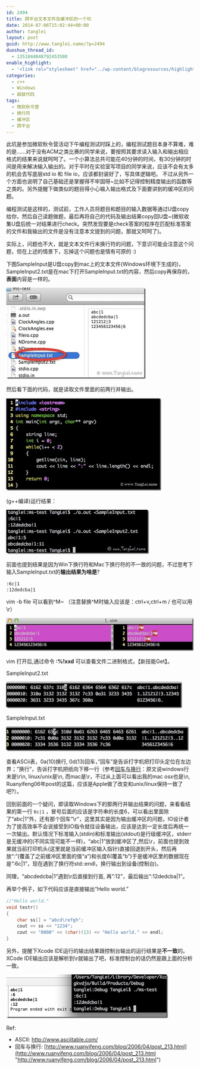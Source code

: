 ```yaml
---
id: 2494
title: 跨平台文本文件及缓冲区的一个坑
date: 2014-07-06T15:02:44+00:00
author: tanglei
layout: post
guid: http://www.tanglei.name/?p=2494
duoshuo_thread_id:
  - 1351844048792453508
enable_highlight:
  - '<link rel="stylesheet" href="../wp-content/blogresources/highlightconfig/highlight.default.min.css"><script src="../wp-content/blogresources/highlightconfig/jquery-2.1.4.min.js"></script><script src="../wp-content/blogresources/highlightconfig/enable_highlight.js"></script>'
categories:
  - c++
  - Windows
  - 敲敲代码
tags:
  - 微软秋令营
  - 换行符
  - 缓冲区
  - 跨平台
---
```

此坑是参加微软秋令营活动下午编程测试时踩上的，编程测试题目本身不算难，难的是……对于没有ACM之类比赛的同学来说，要按照其要求读入输入和输出相应格式的结果来说就呵呵了。一个小算法总共可能花40分钟的时间，有30分钟的时间是用来解决输入输出的。对于平时在实验室写项目的同学来说，应该不会有太多的机会去写底层std io 和 file io，应该都封装好了，写具体逻辑吧。 不过从另外一个方面也说明了自己基础还是掌握得不牢固呀~比如不记得控制精度输出的函数等之类的。另外提醒下做类似的题目得小心输入输出格式及下面要讲到的缓冲区的问题。

编程测试是这样的，测试前，工作人员将题目和题目的输入数据等通过U盘copy给你，然后自己读题做题，最后再将自己的代码及输出结果copy回U盘~(微软收集U盘后统一对结果进行check。突然发现要是check答案的程序在匹配标准答案的文件和我输出的文件是没有注意本文提到的问题，那就又呵呵了)。

实际上，问题也不大，就是文本文件行末换行符的问题，下意识可能会注意这个问题，但在上述的情景下，忘掉这个问题也是情有可原的 :)

下图SampleInput是U盘copy到mac上的文本文件(Windows环境下生成的)，SampleInput2.txt是在mac下打开SampleInput.txt的内容，然后copy再保存的，**表面**内容是一样的。

[<img title="Image" src="/wp-content/uploads/2014/07/Image_thumb.jpg" alt="Image"  />](/wp-content/uploads/2014/07/Image.jpg)

然后看下面的代码，就是读取文件里面的前两行并输出。

[<img title="Image(1)" src="/wp-content/uploads/2014/07/Image1_thumb.jpg" alt="Image(1)"  />](/wp-content/uploads/2014/07/Image1.jpg)

(g++编译)运行结果：

[<img title="Image(2)" src="/wp-content/uploads/2014/07/Image2_thumb.jpg" alt="Image(2)"  />](/wp-content/uploads/2014/07/Image2.jpg)

前面也提到结果是因为Win下换行符和Mac下换行符的不一致的问题，不过思考下输入SampleInput.txt的**输出结果为啥是**?

```plain
:6c|1
:12dedcba|1
```

vim -b file 可以看到^M~ （注意替换^M时输入应该是：ctrl+v,ctrl+m / 也可以用\r）

[<img title="Image(3)" src="/wp-content/uploads/2014/07/Image3_thumb.jpg" alt="Image(3)"  />](/wp-content/uploads/2014/07/Image3.jpg)

vim 打开后,通过命令 **:%!xxd** 可以查看文件二进制格式，【新技能Get】。

SampleInput2.txt
  
[<img title="Image(4)" src="/wp-content/uploads/2014/07/Image4_thumb.jpg" alt="Image(4)"  />](/wp-content/uploads/2014/07/Image4.jpg)

SampleInput.txt

[<img title="Image(5)" src="/wp-content/uploads/2014/07/Image5_thumb.jpg" alt="Image(5)"  />](/wp-content/uploads/2014/07/Image5.jpg)

查看ASCii表，0a(10)换行, 0d(13)回车，&#8221;回车&#8221;是告诉打字机把打印头定位在左边界；&#8221;换行&#8221;，告诉打字机把纸向下移一行（参考[回车与换行](http://www.ruanyifeng.com/blog/2006/04/post_213.html)：原文说windows行末是\r\n, linux/unix是\n, 而mac是\r，不过从上面可以看出我的mac osx也是\n, Ruanyifeng06年post的这篇，应该是Apple做了改变和unix/linux保持一致了吧?）。

回到前面的一个疑问，即读取Windows下的那两行并输出结果的问题，来看看结果的第一行 ``6c|1`` ，冒号后面的应该是字符串的长度6，可以看出里面除了“abc|1”外，还有那个回车“\r”，这里其实是因为输出缓冲区的问题，IO设计者为了提高效率不会说接受到IO指令就往设备输出，应该是达到一定长度后再统一一次输出。默认情况下标准输入(stdin)和标准输出(stdout)是行级缓冲区，stderr是无缓冲的(不同实现可能不一样)，“abc|1”放到缓冲区了,然后\r，前面也提到效果就当前打印机头(这里就是当前缓冲区输入指针)直接回退到开头，然后再放“:”(覆盖了之前缓冲区里面的值“a”)和长度6(覆盖“b”)于是缓冲区里的数据现在是”:6c|1”，现在遇到了换行符std::endl，换行输出到设备(控制台)。

同理，“abcdedcba|1“遇到\r后直接到行首, 再”:12”，最后输出“:12dedcba|1”。

再举个例子，如下代码应该是直接输出“Hello world.”

```cpp
//"Hello world."
void testr()
{
    char ss[] = "abcd\refgh";
    cout << ss << "1234";
    cout << "0000" << (char)(13) << "Hello world." << endl;
}
```

另外，提醒下Xcode IDE运行的输出结果跟控制台输出的运行结果是**不一致**的。XCode IDE输出应该是解析到\r就输出了吧，标准控制台的话仍然是跟上面的分析一致。
  
[<img title="Image(6)" src="/wp-content/uploads/2014/07/Image6_thumb.jpg" alt="Image(6)"  />](/wp-content/uploads/2014/07/Image6.jpg)

Ref:

  * ASCII: <http://www.asciitable.com/>
  * 回车与换行: [http://www.ruanyifeng.com/blog/2006/04/post_213.html](http://www.ruanyifeng.com/blog/2006/04/post_213.html "http://www.ruanyifeng.com/blog/2006/04/post_213.html")
